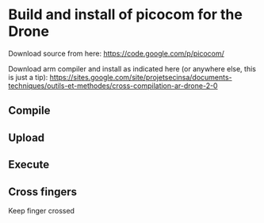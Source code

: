 Build and install of picocom for the Drone
===

Download source from here:
<https://code.google.com/p/picocom/>

Download arm compiler and install as indicated here (or anywhere else, this is just a tip):
<https://sites.google.com/site/projetsecinsa/documents-techniques/outils-et-methodes/cross-compilation-ar-drone-2-0>

Compile
----

Upload
----

Execute
----

Cross fingers
----
Keep finger crossed


